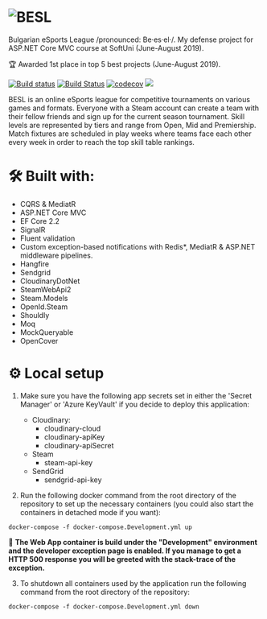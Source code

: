 # ![BESL](https://res.cloudinary.com/vasil-kotsev/image/upload/v1565288701/BESL/besl-logo.png)

Bulgarian eSports League /pronounced: Be·es·el·/. My defense project for ASP.NET Core MVC course at SoftUni (June-August 2019). 

🏆 Awarded 1st place in top 5 best projects (June-August 2019).

[![Build status](https://ci.appveyor.com/api/projects/status/a8x6minra5yhem07?svg=true)](https://ci.appveyor.com/project/SonnyRR/besl)
[![Build Status](https://sonnyrr.visualstudio.com/BESL/_apis/build/status/SonnyRR.BESL?branchName=master)](https://sonnyrr.visualstudio.com/BESL/_build/latest?definitionId=1&branchName=master)
[![codecov](https://codecov.io/gh/SonnyRR/BESL/branch/master/graph/badge.svg)](https://codecov.io/gh/SonnyRR/BESL)
![](http://estruyf-github.azurewebsites.net/api/VisitorHit?user=SonnyRR&repo=BESL&countColorcountColor&countColor=%237B1E7A)

BESL is an online eSports league for competitive tournaments on various games and formats. Everyone with a Steam account can create a team with their fellow friends and sign up for the current season tournament. Skill levels are represented by tiers and range from Open, Mid and Premiership. Match fixtures are scheduled in play weeks where teams face each other every week in order to reach the top skill table rankings.

# 🛠 Built with:
* CQRS & MediatR
* ASP.NET Core MVC
* EF Core 2.2
* SignalR
* Fluent validation
* Custom exception-based notifications with Redis*, MediatR & ASP.NET middleware pipelines.
* Hangfire
* Sendgrid
* CloudinaryDotNet
* SteamWebApi2
* Steam.Models 
* OpenId.Steam
* Shouldly
* Moq
* MockQueryable
* OpenCover

# ⚙️ Local setup
1. Make sure you have the following app secrets set in either the 'Secret Manager' or 'Azure KeyVault' if you decide to deploy this application:
    * Cloudinary:
        - cloudinary-cloud
        - cloudinary-apiKey
        - cloudinary-apiSecret
    * Steam
        - steam-api-key
    * SendGrid
        - sendgrid-api-key

2. Run the following docker command from the root directory of the repository to set up the necessary containers (you could also start the containers in detached mode if you want):
``` 
docker-compose -f docker-compose.Development.yml up
```

📌 __The Web App container is build under the "Development" environment and the developer exception page is enabled. If you manage to get a HTTP 500 response you will be greeted with the stack-trace of the exception.__

3. To shutdown all containers used by the application run the following command from the root directory of the repository:
```
docker-compose -f docker-compose.Development.yml down
```
